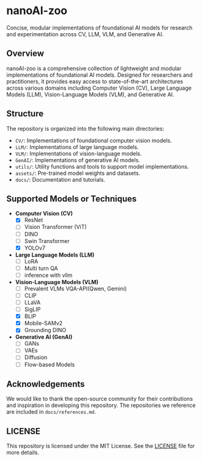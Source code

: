 # nanoAI-zoo

Concise, modular implementations of foundational AI models for research and experimentation across CV, LLM, VLM, and Generative AI.

## Overview

nanoAI-zoo is a comprehensive collection of lightweight and modular implementations of foundational AI models. Designed for researchers and practitioners, it provides easy access to state-of-the-art architectures across various domains including Computer Vision (CV), Large Language Models (LLM), Vision-Language Models (VLM), and Generative AI.

## Structure

The repository is organized into the following main directories:
- `CV/`: Implementations of foundational computer vision models.
- `LLM/`: Implementations of large language models.
- `VLM/`: Implementations of vision-language models.
- `GenAI/`: Implementations of generative AI models.
- `utils/`: Utility functions and tools to support model implementations.
- `assets/`: Pre-trained model weights and datasets.
- `docs/`: Documentation and tutorials.

## Supported Models or Techniques

- **Computer Vision (CV)**
  - [x] ResNet 
  - [ ] Vision Transformer (ViT)
  - [ ] DINO 
  - [ ] Swin Transformer
  - [x] YOLOv7 

- **Large Language Models (LLM)**
  - [ ] LoRA
  - [ ] Multi turn QA
  - [ ] inference with vllm

- **Vision-Language Models (VLM)**
  - [ ] Prevalent VLMs VQA-API(Qwen, Gemini)
  - [ ] CLIP
  - [ ] LLaVA
  - [ ] SigLIP
  - [x] BLIP
  - [x] Mobile-SAMv2
  - [x] Grounding DINO

- **Generative AI (GenAI)**
  - [ ] GANs
  - [ ] VAEs
  - [ ] Diffusion
  - [ ] Flow-based Models

## Acknowledgements

We would like to thank the open-source community for their contributions and inspiration in developing this repository. The repositories we reference are included in `docs/references.md`.

## LICENSE

This repository is licensed under the MIT License. See the [LICENSE](LICENSE) file for more details.